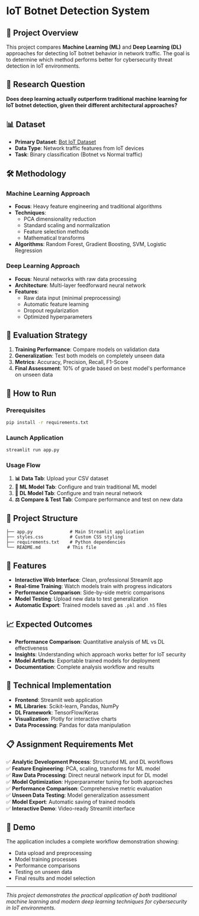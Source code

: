
# IoT Botnet Detection System

## 🎯 Project Overview

This project compares **Machine Learning (ML)** and **Deep Learning (DL)** approaches for detecting IoT botnet behavior in network traffic. The goal is to determine which method performs better for cybersecurity threat detection in IoT environments.

## 🔬 Research Question

**Does deep learning actually outperform traditional machine learning for IoT botnet detection, given their different architectural approaches?**

## 📊 Dataset

- **Primary Dataset**: [Bot IoT Dataset](https://www.unsw.adfa.edu.au/unsw-canberra-cyber/cybersecurity/ADFA-NB15-Datasets/)
- **Data Type**: Network traffic features from IoT devices
- **Task**: Binary classification (Botnet vs Normal traffic)

## 🛠️ Methodology

### **Machine Learning Approach**
- **Focus**: Heavy feature engineering and traditional algorithms
- **Techniques**: 
  - PCA dimensionality reduction
  - Standard scaling and normalization
  - Feature selection methods
  - Mathematical transforms
- **Algorithms**: Random Forest, Gradient Boosting, SVM, Logistic Regression

### **Deep Learning Approach**
- **Focus**: Neural networks with raw data processing
- **Architecture**: Multi-layer feedforward neural network
- **Features**: 
  - Raw data input (minimal preprocessing)
  - Automatic feature learning
  - Dropout regularization
  - Optimized hyperparameters

## 🎯 Evaluation Strategy

1. **Training Performance**: Compare models on validation data
2. **Generalization**: Test both models on completely unseen data
3. **Metrics**: Accuracy, Precision, Recall, F1-Score
4. **Final Assessment**: 10% of grade based on best model's performance on unseen data

## 🚀 How to Run

### Prerequisites
```bash
pip install -r requirements.txt
```

### Launch Application
```bash
streamlit run app.py
```

### Usage Flow
1. **📊 Data Tab**: Upload your CSV dataset
2. **🔧 ML Model Tab**: Configure and train traditional ML model
3. **🧠 DL Model Tab**: Configure and train neural network
4. **⚖️ Compare & Test Tab**: Compare performance and test on new data

## 📁 Project Structure

```
├── app.py              # Main Streamlit application
├── styles.css          # Custom CSS styling
├── requirements.txt    # Python dependencies
└── README.md          # This file
```

## 🎨 Features

- **Interactive Web Interface**: Clean, professional Streamlit app
- **Real-time Training**: Watch models train with progress indicators
- **Performance Comparison**: Side-by-side metric comparisons
- **Model Testing**: Upload new data to test generalization
- **Automatic Export**: Trained models saved as `.pkl` and `.h5` files

## 📈 Expected Outcomes

- **Performance Comparison**: Quantitative analysis of ML vs DL effectiveness
- **Insights**: Understanding which approach works better for IoT security
- **Model Artifacts**: Exportable trained models for deployment
- **Documentation**: Complete analysis workflow and results

## 🔧 Technical Implementation

- **Frontend**: Streamlit web application
- **ML Libraries**: Scikit-learn, Pandas, NumPy
- **DL Framework**: TensorFlow/Keras
- **Visualization**: Plotly for interactive charts
- **Data Processing**: Pandas for data manipulation

## 📋 Assignment Requirements Met

✅ **Analytic Development Process**: Structured ML and DL workflows  
✅ **Feature Engineering**: PCA, scaling, transforms for ML model  
✅ **Raw Data Processing**: Direct neural network input for DL model  
✅ **Model Optimization**: Hyperparameter tuning for both approaches  
✅ **Performance Comparison**: Comprehensive metric evaluation  
✅ **Unseen Data Testing**: Model generalization assessment  
✅ **Model Export**: Automatic saving of trained models  
✅ **Interactive Demo**: Video-ready Streamlit interface  

## 🎥 Demo

The application includes a complete workflow demonstration showing:
- Data upload and preprocessing
- Model training processes
- Performance comparisons
- Testing on unseen data
- Final results and model selection

---

*This project demonstrates the practical application of both traditional machine learning and modern deep learning techniques for cybersecurity in IoT environments.*